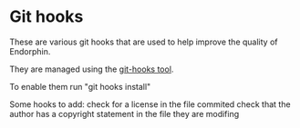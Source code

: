 # Git hooks

These are various git hooks that are used to help improve the quality of Endorphin.

They are managed using the [git-hooks tool](https://github.com/AaronDewes/git-hooks).

To enable them run "git hooks install"

Some hooks to add:
check for a license in the file commited
check that the author has a copyright statement in the file they are modifing

